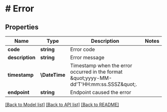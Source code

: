 # # Error

## Properties

Name | Type | Description | Notes
------------ | ------------- | ------------- | -------------
**code** | **string** | Error code |
**description** | **string** | Error message |
**timestamp** | **\DateTime** | Timestamp when the error occurred in the format \&quot;yyyy-MM-dd&#39;T&#39;HH:mm:ss.SSSZ\&quot;. |
**endpoint** | **string** | Endpoint caused the error |

[[Back to Model list]](../../README.md#models) [[Back to API list]](../../README.md#endpoints) [[Back to README]](../../README.md)
